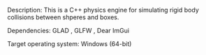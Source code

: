 Description:
	This is a C++ physics engine for simulating rigid body collisions between shperes and boxes.

Dependencies: GLAD
	    , GLFW
            , Dear ImGui

Target operating system: Windows (64-bit)
